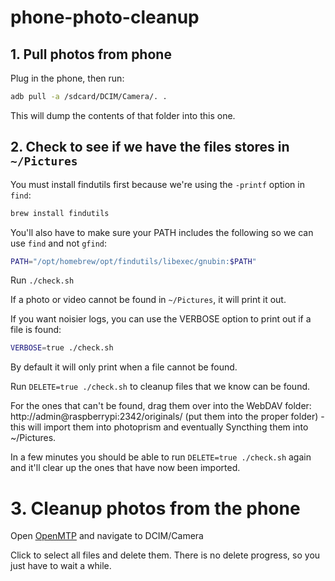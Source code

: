 # phone-photo-cleanup

## 1. Pull photos from phone

Plug in the phone, then run:

```sh
adb pull -a /sdcard/DCIM/Camera/. .
```

This will dump the contents of that folder into this one.

## 2. Check to see if we have the files stores in `~/Pictures`

You must install findutils first because we're using the `-printf` option in `find`:

```sh
brew install findutils
```

You'll also have to make sure your PATH includes the following so we can use `find` and not `gfind`:

```sh
PATH="/opt/homebrew/opt/findutils/libexec/gnubin:$PATH"
```

Run `./check.sh`

If a photo or video cannot be found in `~/Pictures`, it will print it out.

If you want noisier logs, you can use the VERBOSE option to print out if a file is found:

```sh
VERBOSE=true ./check.sh
```

By default it will only print when a file cannot be found.

Run `DELETE=true ./check.sh` to cleanup files that we know can be found.

For the ones that can't be found, drag them over into the WebDAV folder: http://admin@raspberrypi:2342/originals/ (put them into the proper folder) - this will import them into photoprism and eventually Syncthing them into ~/Pictures.

In a few minutes you should be able to run `DELETE=true ./check.sh` again and it'll clear up the ones that have now been imported.

# 3. Cleanup photos from the phone

Open [OpenMTP](https://github.com/ganeshrvel/openmtp) and navigate to DCIM/Camera

Click to select all files and delete them.
There is no delete progress, so you just have to wait a while.
